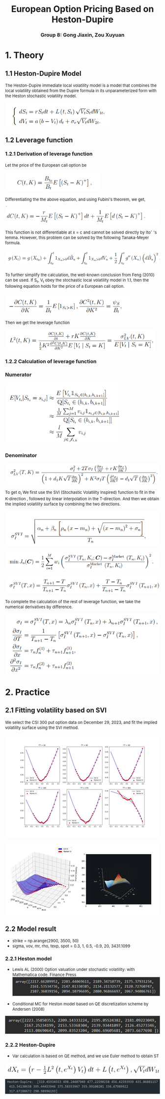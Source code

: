 # <center>European Option Pricing Based on Heston-Dupire</center>
### <center>Group 8: Gong Jiaxin, Zou Xuyuan</center>
# 1. Theory
## 1.1 Heston-Dupire Model
<font size=2 >The Heston-Dupire immediate local volatility model is a model that combines the local volatility obtained from the Dupire formula in its unparameterized form with the Heston stochastic volatility model.
</font>

![本地路径](.\图片\2.2small.png)

## 1.2 Leverage function
### 1.2.1 Derivation of leverage function
<font size=2> Let the price of the European call option be　</font>


![本地路径](.\图片\2.6small.png)



<font size=2> Differentiating the the above equation, and using Fubini's theorem, we get, </font>

![本地路径](.\图片\2.7small.png)

<font size=2> This function is not differentiable at x =  c  and cannot be solved directly by Itoˆ 's lemma. However, this problem can be solved by the following Tanaka-Meyer formula. </font>

![本地路径](.\图片\2.8small.png)

<font size=2> To further simplify the calculation, the well-known conclusion from Feng (2010) can be used.  If S<sub>t</sub>, V<sub>t</sub>  obey the stochastic local volatility model in 1.1, then the following equation holds for the price of a European call option.</font>

![本地路径](.\图片\2.10small.png)

<font size=2> Then we get the leverage function</font>

![本地路径](.\图片\2.12small.png)

### 1.2.2 Calculation of leverage function
### Numerator
![本地路径](.\图片\nu.png)
### Denominator


![本地路径](.\图片\de.png)

<font size=2> To get σ<sub>I</sub>  We first use the SVI (Stochastic Volatility Inspired) function to fit in the K-direction , followed by linear interpolation in the T-direction. And then we obtain the implied volatility surface by combining the two directions.
</font>


![本地路径](.\图片\svi.png)

![本地路径](.\图片\minmize.png)

![本地路径](.\图片\linear.png)

<font size=2> To complete the calculation of the rest of leverage function, we take the numerical derivatives by difference.
</font>

![本地路径](.\图片\szqd.png)


# 2. Practice
## 2.1 Fitting volatility based on SVI
<font size=2> We select the CSI 300 put option data on December 29, 2023, and fit the implied volatility surface using the SVI method.
</font>


![本地路径](.\图片\subplot.jpg)

![本地路径](.\图片\surface.jpg)

## 2.2 Model result
* <font size=2> strike = np.arange(2900, 3500, 50) </font>
* <font size=2>sigma, vov, mr, rho, texp, spot = 0.3, 1, 0.5, -0.9, 20, 3431.1099 </font>
### 2.2.1 Heston model

* <font size=2> Lewis AL (2000) Option valuation under stochastic volatility: with Mathematica code. Finance Press</font>
![本地路径](.\图片\conditional_mc.png)

* <font size=2> Conditional MC for Heston model based on QE discretization scheme by Andersen (2008)</font>

![本地路径](.\图片\fft.png)

### 2.2.2 Heston-Dupire
* <font size=2> Var calculation is based on QE method, and we use Euler method to obtain ST </font>

![本地路径](.\图片\eula.png)

![本地路径](.\图片\res.png)